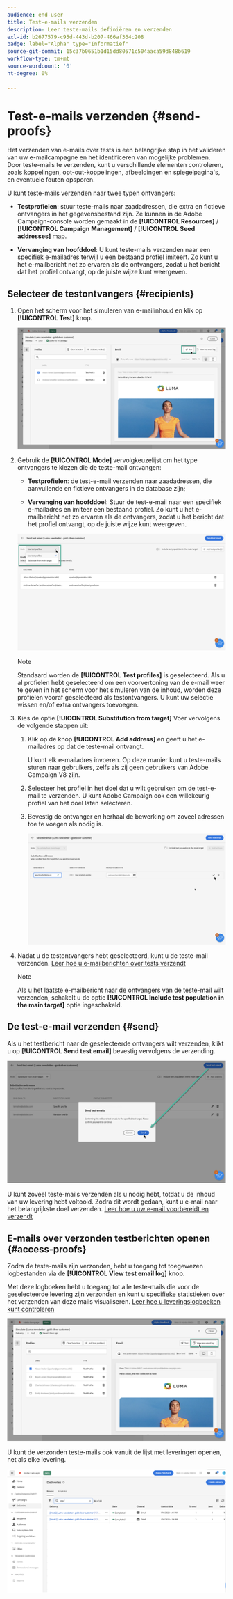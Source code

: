```yaml
---
audience: end-user
title: Test-e-mails verzenden
description: Leer teste-mails definiëren en verzenden
exl-id: b2677579-c95d-443d-b207-466af364c208
badge: label="Alpha" type="Informatief"
source-git-commit: 15c37b0651b1d15dd80571c504aaca59d848b619
workflow-type: tm+mt
source-wordcount: '0'
ht-degree: 0%

---
```


# Test-e-mails verzenden {#send-proofs}

Het verzenden van e-mails over tests is een belangrijke stap in het valideren van uw e-mailcampagne en het identificeren van mogelijke problemen. Door teste-mails te verzenden, kunt u verschillende elementen controleren, zoals koppelingen, opt-out-koppelingen, afbeeldingen en spiegelpagina&#39;s, en eventuele fouten opsporen.

U kunt teste-mails verzenden naar twee typen ontvangers:

* **Testprofielen**: stuur teste-mails naar zaadadressen, die extra en fictieve ontvangers in het gegevensbestand zijn. Ze kunnen in de Adobe Campaign-console worden gemaakt in de **[!UICONTROL Resources]** / **[!UICONTROL Campaign Management]** / **[!UICONTROL Seed addresses]** map.

* **Vervanging van hoofddoel**: U kunt teste-mails verzenden naar een specifiek e-mailadres terwijl u een bestaand profiel imiteert. Zo kunt u het e-mailbericht net zo ervaren als de ontvangers, zodat u het bericht dat het profiel ontvangt, op de juiste wijze kunt weergeven.

## Selecteer de testontvangers {#recipients}

1. Open het scherm voor het simuleren van e-mailinhoud en klik op **[!UICONTROL Test]** knop.

   ![](assets/test-button.png)

1. Gebruik de **[!UICONTROL Mode]** vervolgkeuzelijst om het type ontvangers te kiezen die de teste-mail ontvangen:

   * **Testprofielen**: de test-e-mail verzenden naar zaadadressen, die aanvullende en fictieve ontvangers in de database zijn;

   * **Vervanging van hoofddoel**: Stuur de test-e-mail naar een specifiek e-mailadres en imiteer een bestaand profiel. Zo kunt u het e-mailbericht net zo ervaren als de ontvangers, zodat u het bericht dat het profiel ontvangt, op de juiste wijze kunt weergeven.

   ![](assets/test-mode.png)

   >[!NOTE]
   >
   >Standaard worden de **[!UICONTROL Test profiles]** is geselecteerd. Als u al profielen hebt geselecteerd om een voorvertoning van de e-mail weer te geven in het scherm voor het simuleren van de inhoud, worden deze profielen vooraf geselecteerd als testontvangers. U kunt uw selectie wissen en/of extra ontvangers toevoegen.

1. Kies de optie **[!UICONTROL Substitution from target]** Voer vervolgens de volgende stappen uit:

   1. Klik op de knop **[!UICONTROL Add address]** en geeft u het e-mailadres op dat de teste-mail ontvangt.

      U kunt elk e-mailadres invoeren. Op deze manier kunt u teste-mails sturen naar gebruikers, zelfs als zij geen gebruikers van Adobe Campaign V8 zijn.

   1. Selecteer het profiel in het doel dat u wilt gebruiken om de test-e-mail te verzenden. U kunt Adobe Campaign ook een willekeurig profiel van het doel laten selecteren.

   1. Bevestig de ontvanger en herhaal de bewerking om zoveel adressen toe te voegen als nodig is.

      ![](assets/substitution.png)

1. Nadat u de testontvangers hebt geselecteerd, kunt u de teste-mail verzenden. [Leer hoe u e-mailberichten over tests verzendt](#send)

   >[!NOTE]
   >
   >Als u het laatste e-mailbericht naar de ontvangers van de teste-mail wilt verzenden, schakelt u de optie **[!UICONTROL Include test population in the main target]** optie ingeschakeld.

## De test-e-mail verzenden {#send}

Als u het testbericht naar de geselecteerde ontvangers wilt verzenden, klikt u op **[!UICONTROL Send test email]** bevestig vervolgens de verzending.

![](assets/send-proof.png)

U kunt zoveel teste-mails verzenden als u nodig hebt, totdat u de inhoud van uw levering hebt voltooid. Zodra dit wordt gedaan, kunt u e-mail naar het belangrijkste doel verzenden. [Leer hoe u uw e-mail voorbereidt en verzendt](../monitor/prepare-send.md)

## E-mails over verzonden testberichten openen {#access-proofs}

Zodra de teste-mails zijn verzonden, hebt u toegang tot toegewezen logbestanden via de **[!UICONTROL View test email log]** knop.

Met deze logboeken hebt u toegang tot alle teste-mails die voor de geselecteerde levering zijn verzonden en kunt u specifieke statistieken over het verzenden van deze mails visualiseren. [Leer hoe u leveringslogboeken kunt controleren](../monitor/delivery-logs.md)

![](assets/proof-log.png)

U kunt de verzonden teste-mails ook vanuit de lijst met leveringen openen, net als elke levering.

![](assets/delivery-list.png)
